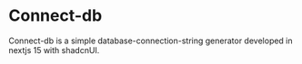 # Connect-db

Connect-db is a simple database-connection-string generator developed in nextjs 15 with shadcnUI.
